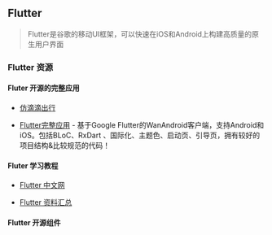## Flutter

> Flutter是谷歌的移动UI框架，可以快速在iOS和Android上构建高质量的原生用户界面

### Flutter 资源

#### Fluter 开源的完整应用

* [仿滴滴出行](https://github.com/Sky24n/GreenTravel) 

* [Flutter完整应用](https://github.com/Sky24n/flutter_wanandroid) - 基于Google Flutter的WanAndroid客户端，支持Android和iOS。包括BLoC、RxDart 、国际化、主题色、启动页、引导页，拥有较好的项目结构&比较规范的代码！

#### Fluter 学习教程

* [Flutter 中文网](https://flutterchina.club/)

* [Flutter 资料汇总](https://www.jianshu.com/p/f5a4a28e2888)

#### Flutter 开源组件



